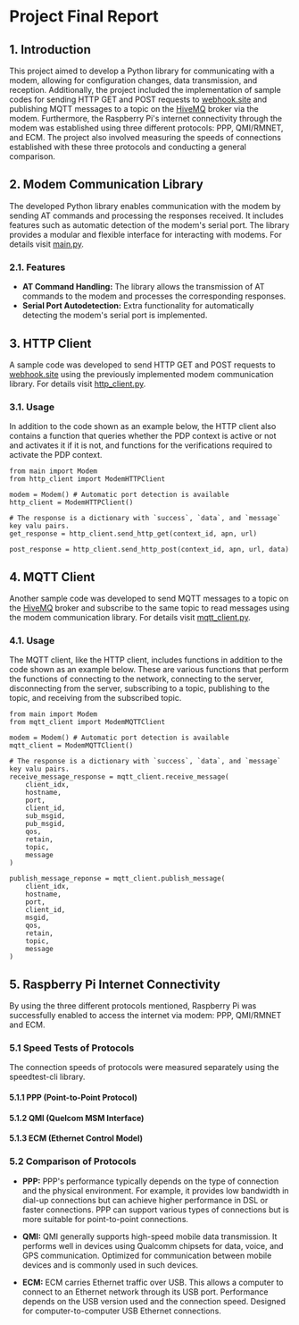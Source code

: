 # Project Final Report

## 1. Introduction
This project aimed to develop a Python library for communicating with a modem, allowing for configuration changes, data transmission, and reception. Additionally, the project included the implementation of sample codes for sending HTTP GET and POST requests to [webhook.site](http://webhook.site) and publishing MQTT messages to a topic on the [HiveMQ](https://www.hivemq.com/mqtt/public-mqtt-broker/) broker via the modem. Furthermore, the Raspberry Pi's internet connectivity through the modem was established using three different protocols: PPP, QMI/RMNET, and ECM. The project also involved measuring the speeds of connections established with these three protocols and conducting a general comparison.

## 2. Modem Communication Library
The developed Python library enables communication with the modem by sending AT commands and processing the responses received. It includes features such as automatic detection of the modem's serial port. The library provides a modular and flexible interface for interacting with modems. For details visit [main.py](https://github.com/m19yurttutar/raspberry-pi-modem-communication/blob/master/main.py).

### 2.1. Features
- **AT Command Handling:** The library allows the transmission of AT commands to the modem and processes the corresponding responses.
- **Serial Port Autodetection:** Extra functionality for automatically detecting the modem's serial port is implemented.

## 3. HTTP Client
A sample code was developed to send HTTP GET and POST requests to [webhook.site](http://webhook.site) using the previously implemented modem communication library. For details visit [http_client.py](https://github.com/m19yurttutar/raspberry-pi-modem-communication/blob/master/http_client.py).

### 3.1. Usage
In addition to the code shown as an example below, the HTTP client also contains a function that queries whether the PDP context is active or not and activates it if it is not, and functions for the verifications required to activate the PDP context.

```
from main import Modem
from http_client import ModemHTTPClient

modem = Modem() # Automatic port detection is available
http_client = ModemHTTPClient()

# The response is a dictionary with `success`, `data`, and `message` key valu pairs.
get_response = http_client.send_http_get(context_id, apn, url)

post_response = http_client.send_http_post(context_id, apn, url, data)
```

## 4. MQTT Client
Another sample code was developed to send MQTT messages to a topic on the [HiveMQ](https://www.hivemq.com/mqtt/public-mqtt-broker) broker and subscribe to the same topic to read messages using the modem communication library. For details visit [mqtt_client.py](https://github.com/m19yurttutar/raspberry-pi-modem-communication/blob/master/mqtt_client.py).

### 4.1. Usage
The MQTT client, like the HTTP client, includes functions in addition to the code shown as an example below. These are various functions that perform the functions of connecting to the network, connecting to the server, disconnecting from the server, subscribing to a topic, publishing to the topic, and receiving from the subscribed topic.

```
from main import Modem
from mqtt_client import ModemMQTTClient

modem = Modem() # Automatic port detection is available
mqtt_client = ModemMQTTClient()

# The response is a dictionary with `success`, `data`, and `message` key valu pairs.
receive_message_response = mqtt_client.receive_message(
    client_idx,
    hostname,
    port,
    client_id,
    sub_msgid,
    pub_msgid,
    qos,
    retain,
    topic,
    message
)

publish_message_reponse = mqtt_client.publish_message(
    client_idx,
    hostname,
    port,
    client_id,
    msgid,
    qos,
    retain,
    topic,
    message
)
```

## 5. Raspberry Pi Internet Connectivity
By using the three different protocols mentioned, Raspberry Pi was successfully enabled to access the internet via modem: PPP, QMI/RMNET and ECM.

### 5.1 Speed Tests of Protocols
The connection speeds of protocols were measured separately using the speedtest-cli library.

#### 5.1.1 PPP (Point-to-Point Protocol)



#### 5.1.2 QMI (Quelcom MSM Interface)



#### 5.1.3 ECM (Ethernet Control Model)



### 5.2 Comparison of Protocols
- **PPP:** PPP's performance typically depends on the type of connection and the physical environment. For example, it provides low bandwidth in dial-up connections but can achieve higher performance in DSL or faster connections. PPP can support various types of connections but is more suitable for point-to-point connections.

- **QMI:** QMI generally supports high-speed mobile data transmission. It performs well in devices using Qualcomm chipsets for data, voice, and GPS communication. Optimized for communication between mobile devices and is commonly used in such devices.

- **ECM:** ECM carries Ethernet traffic over USB. This allows a computer to connect to an Ethernet network through its USB port. Performance depends on the USB version used and the connection speed. Designed for computer-to-computer USB Ethernet connections.